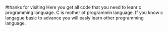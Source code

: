 #thanks for visiting 
Here you get all code that you need to leanr c programming language. C is mother of programmin language. If you know c langague basic to advance you will easly learn other programming  language.
